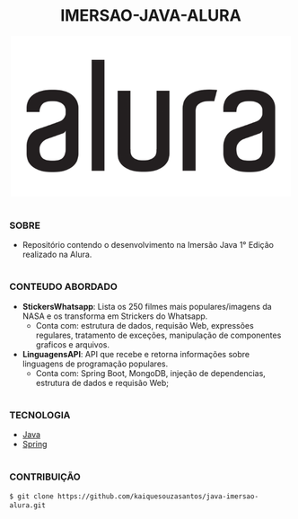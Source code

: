 <h1 align=center>IMERSAO-JAVA-ALURA</h1>

<p align="center">
  <img src="alura.png" width="500">
</p>

#
### SOBRE

- Repositório contendo o desenvolvimento na Imersão Java 1° Edição realizado na Alura.

#
### CONTEUDO ABORDADO

- <strong>StickersWhatsapp</strong>: Lista os 250 filmes mais populares/imagens da NASA e os transforma em Strickers do Whatsapp. 
    - Conta com: estrutura de dados, requisão Web, expressões regulares, tratamento de exceções, manipulação de componentes graficos e arquivos.
- <strong>LinguagensAPI</strong>:  API que recebe e retorna informações sobre linguagens de programação populares.
    - Conta com: Spring Boot, MongoDB, injeção de dependencias, estrutura de dados e requisão Web;
#
### TECNOLOGIA
- [Java](https://www.python.org)
- [Spring](https://spring.io/projects/spring-boot)

#
### CONTRIBUIÇÃO

```
$ git clone https://github.com/kaiquesouzasantos/java-imersao-alura.git 
```
